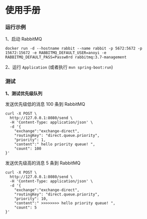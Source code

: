 # 使用手册

### 运行示例

1、启动 RabbitMQ

```
docker run -d --hostname rabbit --name rabbit -p 5672:5672 -p 15672:15672 -e RABBITMQ_DEFAULT_USER=anoyi -e RABBITMQ_DEFAULT_PASS=Passw0rd rabbitmq:3.7-management
```

2、运行 `Application` (或者执行 `mvn spring-boot:run`)


### 测试

**1、测试优先级队列**

发送优先级低的消息 100 条到 RabbitMQ
```
curl -X POST \
  http://127.0.0.1:8080/send \
  -H 'Content-Type: application/json' \
  -d '{
	"exchange":"exchange-direct",
	"routingKey": "direct.queue.priority",
	"priority": 1,
	"content":" hello priority queue! ",
	"count": 100
}'
```

发送优先级高的消息 5 条到 RabbitMQ
```
curl -X POST \
  http://127.0.0.1:8080/send \
  -H 'Content-Type: application/json' \
  -d '{
	"exchange":"exchange-direct",
	"routingKey": "direct.queue.priority",
	"priority": 10,
	"content":" >>>>>>>> hello priority queue! ",
	"count": 5
}'
```
